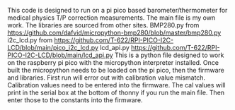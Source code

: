 This code is designed to run on a pi pico based barometer/thermometer for medical physics T/P correction measurements.
The main file is my own work. The libraries are sourced from other sites.
BMP280.py from https://github.com/dafvid/micropython-bmp280/blob/master/bmp280.py
i2c_lcd.py from https://github.com/T-622/RPI-PICO-I2C-LCD/blob/main/pico_i2c_lcd.py
lcd_api.py https://github.com/T-622/RPI-PICO-I2C-LCD/blob/main/lcd_api.py
This is a python file designed to work on the raspberry pi pico with the micropython interpreter installed.
Once built the micropython needs to be loaded on the pi pico, then the firmware and libraries. First run will error out with calibration value mismatch.
Calibration values need to be entered into the firmware. The cal values will print in the serial box at the bottom of thonny if you run the main file. 
Then enter those to the constants into the firmware. 
